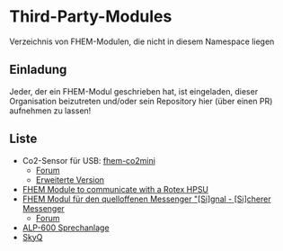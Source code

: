 # Third-Party-Modules
Verzeichnis von FHEM-Modulen, die nicht in diesem Namespace liegen

## Einladung
Jeder, der ein FHEM-Modul geschrieben hat, ist eingeladen, dieser Organisation beizutreten und/oder sein Repository hier (über einen PR) aufnehmen zu lassen!

## Liste
- Co2-Sensor für USB: [fhem-co2mini](https://github.com/henryk/fhem-co2mini/)
  - [Forum](https://forum.fhem.de/index.php/topic,41750.0)
  - [Erweiterte Version](https://github.com/verybadsoldier/fhem-co2mini/tree/vbs)
- [FHEM Module to communicate with a Rotex HPSU](https://github.com/ahermann86/fhemHPSU)
- [FHEM Modul für den quelloffenen Messenger "[Si]gnal - [Si]cherer Messenger](https://github.com/Quantum1337/32_SiSi.pm)
  - [Forum](https://forum.fhem.de/index.php/topic,84996.0)
- [ALP-600 Sprechanlage](https://forum.fhem.de/index.php/topic,105275.0)
- [SkyQ](https://forum.fhem.de/index.php/topic,96017.0)
